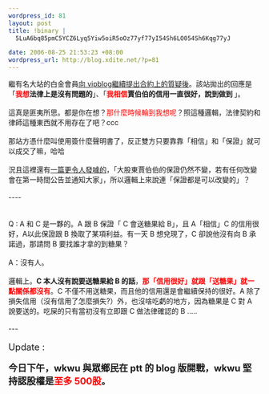 ```yaml
--- 
wordpress_id: 81
layout: post
title: !binary |
  5LuA6bq85pmC5YCZ6Lyq5Yiw5oiR5oOz77yf77yI54Sh6LO054Sh6Kqg77yJ

date: 2006-08-25 21:53:23 +08:00
wordpress_url: http://blog.xdite.net/?p=81
---
```

繼有名大站的白金會員<a href="http://www.wretch.cc/hala/viewtopic.php?t=91111">向 vipblog繼續提出合約上的質疑後</a>。該站拋出的回應是「<span style="font-weight: bold"><span style="color: #ff0000">我想</span>法律上是沒有問題的</span>」、<span class="postbody">「<span style="font-weight: bold"><span style="color: #ff0000">我相信</span>賈伯伯的信用一直很好，說到做到 </span>」。</span><br /><br />這真是匪夷所思。都是你在想？<span style="color: #ff0000">那什麼時候輪到我想呢</span>？照這種邏輯，法律契約和律師這種東西就不用存在了吧？ccc<br /><br />那站方憑什麼叫使用簽什麼聲明書了，反正雙方只要靠靠「相信」和「保證」就可以成交了嘛，哈哈<br /><br />況且這裡還有<a href="http://www.wretch.cc/hala/viewtopic.php?t=91089">一篇更令人發噱的</a>，「大股東賈伯伯的保證仍然不變，若有任何改變會在第一時間公告並通知大家」，所以邏輯上來說連「保證都是可以改變的」？<br /><br />----<br /><br /><br />Q : A 和 C 是一夥的。A 跟 B 保證「 C 會送糖果給 B」，且 A「相信」C 的信用很好，A以此保證跟 B 換取了某項利益。有一天 B 想兌現了，C 卻說他沒有向 B 承諾過，那請問 B 要找誰才拿的到糖果？<br /><br />A：沒有人。<br /><br />邏輯上。<span style="font-weight: bold">C 本人沒有說要送糖果給 B 的話</span>，<span style="font-weight: bold; color: #ff0000">那「信用很好」就跟「送糖果」就一點關係都沒有</span>。C 不僅不用送糖果，而且他的信用還是會繼續保持的很好。A 除了損失信用（沒有信用了怎麼損失?）外，也沒啥吃虧的地方，因為糖果是 C 對 A 說要送的。吃屎的只有當初沒有立即跟 C 做法律確認的 B .....<br /><br />---<br /><br /><span style="font-size: 130%">Update :</span><br /><br /><span style="font-size: 130%"><span style="font-weight: bold">今日下午，wkwu 與眾鄉民在 ptt 的 blog 版開戰，wkwu 堅持認股權是<span style="color: #ff0000">至多 500股</span>。</span></span>
